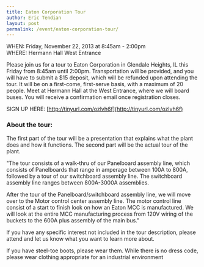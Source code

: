 ```yaml
---
title: Eaton Corporation Tour
author: Eric Tendian
layout: post
permalink: /event/eaton-corporation-tour/
---
```


WHEN: Friday, November 22, 2013 at 8:45am - 2:00pm<br>
WHERE: Hermann Hall West Entrance

Please join us for a tour to Eaton Corporation in Glendale Heights, IL this Friday from 8:45am until 2:00pm. Transportation will be provided, and you will have to submit a $15 deposit, which will be refunded upon attending the tour. It will be on a first-come, first-serve basis, with a maximum of 20 people. Meet at Hermann Hall at the West Entrance, where we will board buses. You will receive a confirmation email once registration closes.

SIGN UP HERE: [http://tinyurl.com/ozlvh6f](http://tinyurl.com/ozlvh6f)

### About the tour:

The first part of the tour will be a presentation that explains what the plant does and how it functions. The second part will be the actual tour of the plant.

"The tour consists of a walk-thru of our Panelboard assembly line, which consists of Panelboards that range in amperage between 100A to 800A, followed by a tour of our switchboard assembly line. The switchboard assembly line ranges between 800A-3000A assemblies.

After the tour of the Panelboard/switchboard assembly line, we will move over to the Motor control center assembly line. The motor control line consist of a start to finish look on how an Eaton MCC is manufactured. We will look at the entire MCC manufacturing process from 120V wiring of the buckets to the 600A plus assembly of the main bus."

If you have any specific interest not included in the tour description, please attend and let us know what you want to learn more about.

If you have steel-toe boots, please wear them. While there is no dress code, please wear clothing appropriate for an industrial environment
